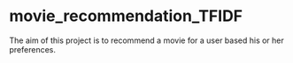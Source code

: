 # movie_recommendation_TFIDF
The aim of this project is to recommend a movie for a user based his or her preferences.
